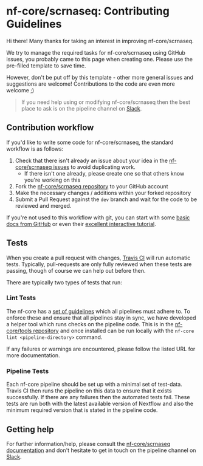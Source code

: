 # nf-core/scrnaseq: Contributing Guidelines

Hi there! Many thanks for taking an interest in improving nf-core/scrnaseq.

We try to manage the required tasks for nf-core/scrnaseq using GitHub issues, you probably came to this page when creating one. Please use the pre-filled template to save time.

However, don't be put off by this template - other more general issues and suggestions are welcome! Contributions to the code are even more welcome ;)

> If you need help using or modifying nf-core/scrnaseq then the best place to ask is on the pipeline channel on [Slack](https://nfcore.slack.com/channels/scrnaseq).

## Contribution workflow

If you'd like to write some code for nf-core/scrnaseq, the standard workflow
is as follows:

1. Check that there isn't already an issue about your idea in the
   [nf-core/scrnaseq issues](https://github.com/nf-core/scrnaseq/issues) to avoid
   duplicating work.
    * If there isn't one already, please create one so that others know you're working on this
2. Fork the [nf-core/scrnaseq repository](https://github.com/nf-core/scrnaseq) to your GitHub account
3. Make the necessary changes / additions within your forked repository
4. Submit a Pull Request against the `dev` branch and wait for the code to be reviewed and merged.

If you're not used to this workflow with git, you can start with some [basic docs from GitHub](https://help.github.com/articles/fork-a-repo/) or even their [excellent interactive tutorial](https://try.github.io/).

## Tests

When you create a pull request with changes, [Travis CI](https://travis-ci.org/) will run automatic tests.
Typically, pull-requests are only fully reviewed when these tests are passing, though of course we can help out before then.

There are typically two types of tests that run:

### Lint Tests

The nf-core has a [set of guidelines](http://nf-co.re/guidelines) which all pipelines must adhere to.
To enforce these and ensure that all pipelines stay in sync, we have developed a helper tool which runs checks on the pipeline code. This is in the [nf-core/tools repository](https://github.com/nf-core/tools) and once installed can be run locally with the `nf-core lint <pipeline-directory>` command.

If any failures or warnings are encountered, please follow the listed URL for more documentation.

### Pipeline Tests

Each nf-core pipeline should be set up with a minimal set of test-data.
Travis CI then runs the pipeline on this data to ensure that it exists successfully.
If there are any failures then the automated tests fail.
These tests are run both with the latest available version of Nextflow and also the minimum required version that is stated in the pipeline code.

## Getting help

For further information/help, please consult the [nf-core/scrnaseq documentation](https://github.com/nf-core/scrnaseq#documentation) and don't hesitate to get in touch on the pipeline channel on [Slack](https://nfcore.slack.com/channels/scrnaseq).
